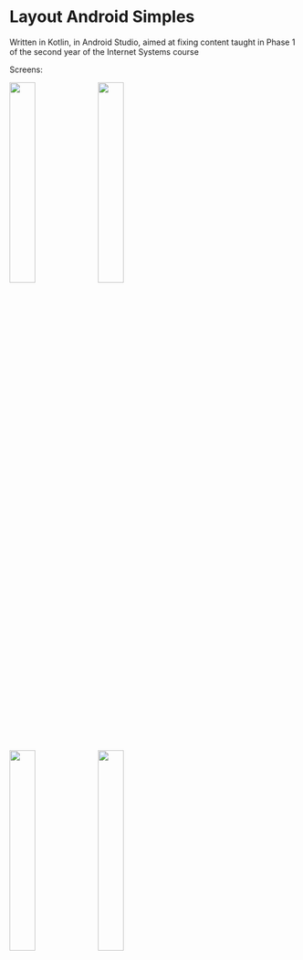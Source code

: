 # Layout Android Simples
Written in Kotlin, in Android Studio, aimed at fixing content taught in Phase 1 of the second year of the Internet Systems course

Screens: 

<img src="https://i.imgur.com/B6X5T2t.png"  width="30%"/> <img src="https://i.imgur.com/DxOlwfS.png"  width="30%"/><br>
<img src="https://i.imgur.com/DEclguj.png"  width="30%"/> <img src="https://i.imgur.com/2j8lFas.png"  width="30%"/>
